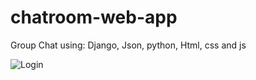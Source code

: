 # chatroom-web-app
Group Chat using: Django, Json,  python, Html, css and js

![Login](C:\Users\97254\Desktop\projects_For_Protfilo\LOGIN_FORM.JPG)
